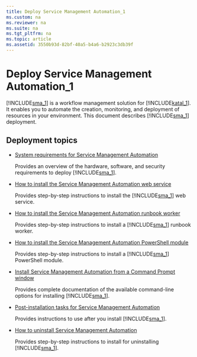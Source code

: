 ```yaml
---
title: Deploy Service Management Automation_1
ms.custom: na
ms.reviewer: na
ms.suite: na
ms.tgt_pltfrm: na
ms.topic: article
ms.assetid: 3550b93d-82bf-40a5-b4a6-b2923c3db39f
---
```

# Deploy Service Management Automation_1
[!INCLUDE[sma_1](./Token/sma_1_md.md)] is a workflow management solution for [!INCLUDE[katal_1](./Token/katal_1_md.md)]. It enables you to automate the creation, monitoring, and deployment of resources in your environment. This document describes [!INCLUDE[sma_1](./Token/sma_1_md.md)] deployment.

## Deployment topics

-   [System requirements for Service Management Automation](./System-requirements-for-Service-Management-Automation.md)

    Provides an overview of the hardware, software, and security requirements to deploy [!INCLUDE[sma_1](./Token/sma_1_md.md)].

-   [How to install the Service Management Automation web service](./How-to-install-the-Service-Management-Automation-web-service.md)

    Provides step\-by\-step instructions to install the [!INCLUDE[sma_1](./Token/sma_1_md.md)] web service.

-   [How to install the Service Management Automation runbook worker](./How-to-install-the-Service-Management-Automation-runbook-worker.md)

    Provides step\-by\-step instructions to install a [!INCLUDE[sma_1](./Token/sma_1_md.md)] runbook worker.

-   [How to install the Service Management Automation PowerShell module](./How-to-install-the-Service-Management-Automation-PowerShell-module.md)

    Provides step\-by\-step instructions to install a [!INCLUDE[sma_1](./Token/sma_1_md.md)] PowerShell module.

-   [Install Service Management Automation from a Command Prompt window](./Install-Service-Management-Automation-from-a-Command-Prompt-window.md)

    Provides complete documentation of the available command\-line options for installing [!INCLUDE[sma_1](./Token/sma_1_md.md)].

-   [Post-installation tasks for Service Management Automation](./Post-installation-tasks-for-Service-Management-Automation.md)

    Provides instructions to use after you install [!INCLUDE[sma_1](./Token/sma_1_md.md)].

-   [How to uninstall Service Management Automation](./How-to-uninstall-Service-Management-Automation.md)

    Provides step\-by\-step instructions to install for uninstalling [!INCLUDE[sma_1](./Token/sma_1_md.md)].


